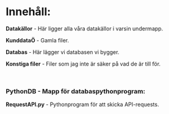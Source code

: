 # Innehåll: #

**Datakällor** - Här ligger alla våra datakällor i varsin undermapp.

**KunddataÖ** - Gamla filer.

**Databas** - Här lägger vi databasen vi bygger.

**Konstiga filer** - Filer som jag inte är säker på vad de är till för.
<p>&nbsp;</p>

### **PythonDB** - Mapp för databaspythonprogram:
**RequestAPI.py** - Pythonprogram för att skicka API-requests.
